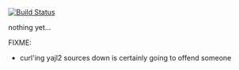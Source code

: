 
[![Build Status](https://travis-ci.org/lamont-granquist/ffi-yajl.png)](https://travis-ci.org/lamont-granquist/ffi-yajl)

nothing yet...


FIXME:
  * curl'ing yajl2 sources down is certainly going to offend someone

